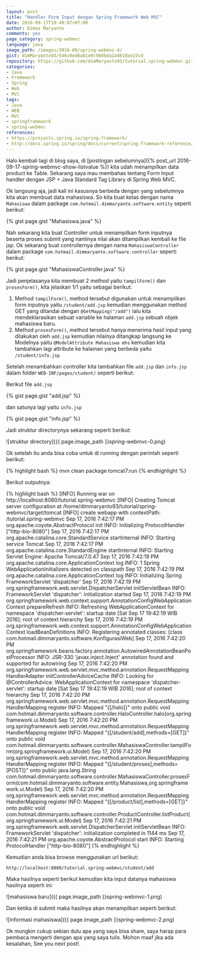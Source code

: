 ```yaml
---
layout: post
title: "Handler Form Input dengan Spring Framework Web MVC"
date: 2016-09-17T19:49:07+07:00
author: Dimas Maryanto
comments: yes
page_category: spring-webmvc
language: java
image_path: /images/2016-09/spring-webmvc-4/
gist: dimMaryanto93/546c0ed6a01e0c986bda2a4610ae23cd
repository: https://github.com/dimMaryanto93/tutorial.spring-webmvc.git
categories:
- Java
- Framework
- Spring
- Web
- MVC
tags:
- Java
- WEB
- MVC
- springframework
- spring-webmvc
references:
- https://projects.spring.io/spring-framework/
- http://docs.spring.io/spring/docs/current/spring-framework-reference/htmlsingle/
---
```


Halo kembali lagi di blog saya, di [postingan sebelumnya]({% post_url 2016-09-17-spring-webmvc-show-listvalue %}) kita udah menampilkan data product ke Table. Sekarang saya mau membahas tentang Form Input handler dengan JSP + Java Standard Tag Library di Spring Web MVC.

<!--more-->

Ok langsung aja, jadi kali ini kasusnya berbeda dengan yang sebelumnya kita akan membuat data mahasiswa. So kita buat kelas dengan nama `Mahasiswa` dalam package `com.hotmail.dimmaryanto.software.entity` seperti berikut:

{% gist page.gist "Mahasiswa.java" %}

Nah sekarang kita buat Controller untuk menampilkan form inputnya beserta proses submit yang nantinya nilai akan ditampilkan kembali ke file jsp. Ok sekarang buat controllernya dengan nama `MahasiswaController` dalam package `com.hotmail.dimmaryanto.software.controller` seperti berikut:

{% gist page.gist "MahasiswaController.java" %}

Jadi penjelasanya kita membuat 2 method yaitu `tampilForm()` dan `prosesForm()`, kita jelaskan 1/1 yaitu sebagai berikut:

1. Method `tampilForm()`, method tersebut digunakan untuk menampilkan form inputnya yaitu `/student/add.jsp` kemudian menggunakan method GET yang ditandai dengan `@GetMapping("/add")` lalu kita mendeklarasikan sebuat variable ke halaman `add.jsp` sebuah objek mahasiswa baru.
2. Method `prosesForm()`, method tersebut hanya menerima hasil input yang dilakukan oleh `add.jsp` kemudian nilainya ditangkap langsung ke Modelnya yaitu `@ModelAttribute Mahasiswa mhs` kemudian kita tambahkan lagi attribute ke halaman yang berbeda yaitu `/student/info.jsp`

Setelah menambahkan controller kita tambahkan file `add.jsp` dan `info.jsp` dalam folder `WEB-INF/pages/student/` seperti berikut:

Berikut file `add.jsp`

{% gist page.gist "add.jsp" %}

dan satunya lagi yaitu `info.jsp`

{% gist page.gist "info.jsp" %}

Jadi struktur directorynya sekarang seperti berikut:

![struktur directory]({{ page.image_path }}spring-webmvc-0.png)

Ok setelah itu anda bisa coba untuk di running dengan perintah seperti berikut:

{% highlight bash %}
mvn clean package tomcat7:run
{% endhighlight %}

Berikut outputnya:

{% highlight bash %}
[INFO] Running war on http://localhost:8080/tutorial.spring-webmvc
[INFO] Creating Tomcat server configuration at /home/dimmaryanto93/tutorial/spring-webmvc/target/tomcat
[INFO] create webapp with contextPath: /tutorial.spring-webmvc
Sep 17, 2016 7:42:17 PM org.apache.coyote.AbstractProtocol init
INFO: Initializing ProtocolHandler ["http-bio-8080"]
Sep 17, 2016 7:42:17 PM org.apache.catalina.core.StandardService startInternal
INFO: Starting service Tomcat
Sep 17, 2016 7:42:17 PM org.apache.catalina.core.StandardEngine startInternal
INFO: Starting Servlet Engine: Apache Tomcat/7.0.47
Sep 17, 2016 7:42:19 PM org.apache.catalina.core.ApplicationContext log
INFO: 1 Spring WebApplicationInitializers detected on classpath
Sep 17, 2016 7:42:19 PM org.apache.catalina.core.ApplicationContext log
INFO: Initializing Spring FrameworkServlet 'dispatcher'
Sep 17, 2016 7:42:19 PM org.springframework.web.servlet.DispatcherServlet initServletBean
INFO: FrameworkServlet 'dispatcher': initialization started
Sep 17, 2016 7:42:19 PM org.springframework.web.context.support.AnnotationConfigWebApplicationContext prepareRefresh
INFO: Refreshing WebApplicationContext for namespace 'dispatcher-servlet': startup date [Sat Sep 17 19:42:19 WIB 2016]; root of context hierarchy
Sep 17, 2016 7:42:19 PM org.springframework.web.context.support.AnnotationConfigWebApplicationContext loadBeanDefinitions
INFO: Registering annotated classes: [class com.hotmail.dimmaryanto.software.KonfigurasiWeb]
Sep 17, 2016 7:42:20 PM org.springframework.beans.factory.annotation.AutowiredAnnotationBeanPostProcessor <init>
INFO: JSR-330 'javax.inject.Inject' annotation found and supported for autowiring
Sep 17, 2016 7:42:20 PM org.springframework.web.servlet.mvc.method.annotation.RequestMappingHandlerAdapter initControllerAdviceCache
INFO: Looking for @ControllerAdvice: WebApplicationContext for namespace 'dispatcher-servlet': startup date [Sat Sep 17 19:42:19 WIB 2016]; root of context hierarchy
Sep 17, 2016 7:42:20 PM org.springframework.web.servlet.mvc.method.annotation.RequestMappingHandlerMapping register
INFO: Mapped "{[/halo]}" onto public void com.hotmail.dimmaryanto.software.controller.HaloController.halo(org.springframework.ui.Model)
Sep 17, 2016 7:42:20 PM org.springframework.web.servlet.mvc.method.annotation.RequestMappingHandlerMapping register
INFO: Mapped "{[/student/add],methods=[GET]}" onto public void com.hotmail.dimmaryanto.software.controller.MahasiswaController.tampilForm(org.springframework.ui.Model)
Sep 17, 2016 7:42:20 PM org.springframework.web.servlet.mvc.method.annotation.RequestMappingHandlerMapping register
INFO: Mapped "{[/student/proses],methods=[POST]}" onto public java.lang.String com.hotmail.dimmaryanto.software.controller.MahasiswaController.prosesForm(com.hotmail.dimmaryanto.software.entity.Mahasiswa,org.springframework.ui.Model)
Sep 17, 2016 7:42:20 PM org.springframework.web.servlet.mvc.method.annotation.RequestMappingHandlerMapping register
INFO: Mapped "{[/product/list],methods=[GET]}" onto public void com.hotmail.dimmaryanto.software.controller.ProductController.listProduct(org.springframework.ui.Model)
Sep 17, 2016 7:42:21 PM org.springframework.web.servlet.DispatcherServlet initServletBean
INFO: FrameworkServlet 'dispatcher': initialization completed in 1144 ms
Sep 17, 2016 7:42:21 PM org.apache.coyote.AbstractProtocol start
INFO: Starting ProtocolHandler ["http-bio-8080"]
{% endhighlight %}

Kemudian anda bisa browse menggunakan url berikut:

```
http://localhost:8080/tutorial.spring-webmvc/student/add
```

Maka hasilnya seperti berikut kemudian kita input datanya mahasiswa hasilnya seperti ini:

![mahasiswa baru]({{ page.image_path }}spring-webmvc-1.png)

Dan ketika di submit maka hasilnya akan menampilkan seperti berikut:

![informasi mahasiswa]({{ page.image_path }}spring-webmvc-2.png)

Ok mungkin cukup sekian dulu apa yang saya bisa share, saya harap para pembaca mengerti dengan apa yang saya tulis. Mohon maaf jika ada kesalahan, See you next post!.
